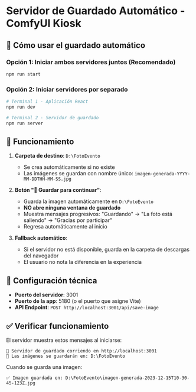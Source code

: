 # Servidor de Guardado Automático - ComfyUI Kiosk

## 🚀 Cómo usar el guardado automático

### Opción 1: Iniciar ambos servidores juntos (Recomendado)
```bash
npm run start
```

### Opción 2: Iniciar servidores por separado
```bash
# Terminal 1 - Aplicación React
npm run dev

# Terminal 2 - Servidor de guardado
npm run server
```

## 📁 Funcionamiento

1. **Carpeta de destino**: `D:\FotoEvento`
   - Se crea automáticamente si no existe
   - Las imágenes se guardan con nombre único: `imagen-generada-YYYY-MM-DDTHH-MM-SS.jpg`

2. **Botón "💾 Guardar para continuar"**:
   - Guarda la imagen automáticamente en `D:\FotoEvento`
   - **NO abre ninguna ventana de guardado**
   - Muestra mensajes progresivos: "Guardando" → "La foto está saliendo" → "Gracias por participar"
   - Regresa automáticamente al inicio

3. **Fallback automático**:
   - Si el servidor no está disponible, guarda en la carpeta de descargas del navegador
   - El usuario no nota la diferencia en la experiencia

## 🔧 Configuración técnica

- **Puerto del servidor**: 3001
- **Puerto de la app**: 5180 (o el puerto que asigne Vite)
- **API Endpoint**: `POST http://localhost:3001/api/save-image`

## ✅ Verificar funcionamiento

El servidor muestra estos mensajes al iniciarse:
```
🚀 Servidor de guardado corriendo en http://localhost:3001
📁 Las imágenes se guardarán en: D:\FotoEvento
```

Cuando se guarda una imagen:
```
✅ Imagen guardada en: D:\FotoEvento\imagen-generada-2023-12-15T10-30-45-123Z.jpg
```